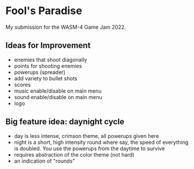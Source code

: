 # Fool's Paradise

My submission for the WASM-4 Game Jam 2022.

## Ideas for Improvement

* enemies that shoot diagonally
* points for shooting enemies
* powerups (spreader)
* add variety to bullet shots
* scores
* music enable/disable on main menu
* sound enable/disable on main menu
* logo

## Big feature idea: daynight cycle

* day is less intense, crimson theme, all powerups given here
* night is a short, high intensity round where say, the speed of everything is doubled.  You use the powerups from the daytime to survive
* requires abstraction of the color theme (not hard)
* an indication of "rounds"
